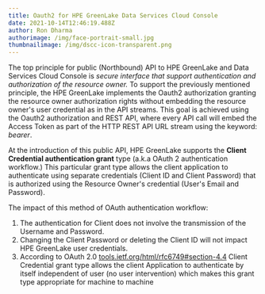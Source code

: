 ```yaml
---
title: Oauth2 for HPE GreenLake Data Services Cloud Console
date: 2021-10-14T12:46:19.488Z
author: Ron Dharma
authorimage: /img/face-portrait-small.jpg
thumbnailimage: /img/dscc-icon-transparent.png
---
```

The top principle for public (Northbound) API to HPE GreenLake and Data Services Cloud Console is *secure interface that support authentication and authorization of the resource owner.* To support the previously mentioned principle, the HPE GreenLake implements the Oauth2 authorization granting the resource owner authorization rights without embedding the resource owner's user credential as in the API streams. This goal is achieved using the Oauth2 authorization and REST API, where every API call will embed the Access Token as part of the HTTP REST API URL stream using the keyword: *bearer*.

At the introduction of this public API, HPE GreenLake supports the **Client Credential authentication grant** type (a.k.a OAuth 2 authentication workflow.) This particular grant type allows the client application to authenticate using separate credentials (Client ID and Client Password) that is authorized using the Resource Owner's credential (User's Email and Password). 

The impact of this method of OAuth authentication workflow:

1. The authentication for Client does not involve the transmission of the Username and Password.
2. Changing the Client Password or deleting the Client ID will not impact HPE GreenLake user credentials.
3. According to OAuth 2.0 [tools.ietf.org/html/rfc6749#section-4.4](tools.ietf.org/html/rfc6749#section-4.4) Client Credential grant type allows the client Application to authenticate by itself independent of user (no user intervention) which makes this grant type appropriate for machine to machine